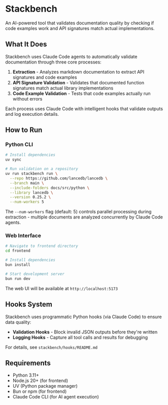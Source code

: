 # Stackbench

An AI-powered tool that validates documentation quality by checking if code examples work and API signatures match actual implementations.

## What It Does

Stackbench uses Claude Code agents to automatically validate documentation through three core processes:

1. **Extraction** - Analyzes markdown documentation to extract API signatures and code examples
2. **API Signature Validation** - Validates that documented function signatures match actual library implementations
3. **Code Example Validation** - Tests that code examples actually run without errors

Each process uses Claude Code with intelligent hooks that validate outputs and log execution details.

## How to Run

### Python CLI

```bash
# Install dependencies
uv sync

# Run validation on a repository
uv run stackbench run \
  --repo https://github.com/lancedb/lancedb \
  --branch main \
  --include-folders docs/src/python \
  --library lancedb \
  --version 0.25.2 \
  --num-workers 5
```

The `--num-workers` flag (default: 5) controls parallel processing during extraction - multiple documents are analyzed concurrently by Claude Code agents.

### Web Interface

```bash
# Navigate to frontend directory
cd frontend

# Install dependencies
bun install

# Start development server
bun run dev
```

The web UI will be available at `http://localhost:5173`

## Hooks System

Stackbench uses programmatic Python hooks (via Claude Code) to ensure data quality:

- **Validation Hooks** - Block invalid JSON outputs before they're written
- **Logging Hooks** - Capture all tool calls and results for debugging

For details, see `stackbench/hooks/README.md`

## Requirements

- Python 3.11+
- Node.js 20+ (for frontend)
- UV (Python package manager)
- Bun or npm (for frontend)
- Claude Code CLI (for AI agent execution)
